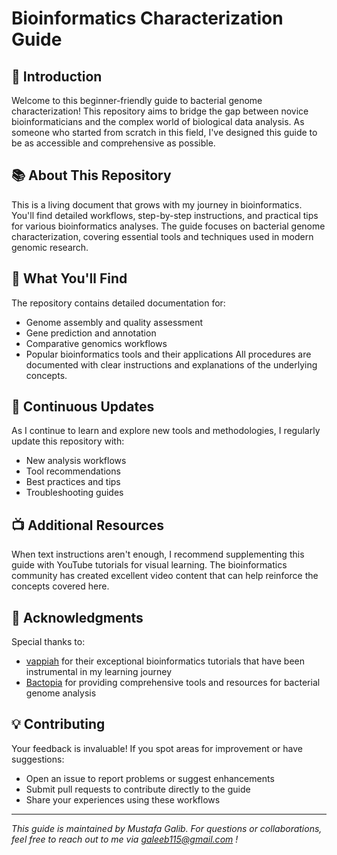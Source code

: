 # Bioinformatics Characterization Guide
## 🧬 Introduction
Welcome to this beginner-friendly guide to bacterial genome characterization! This repository aims to bridge the gap between novice bioinformaticians and the complex world of biological data analysis. As someone who started from scratch in this field, I've designed this guide to be as accessible and comprehensive as possible.
## 📚 About This Repository
This is a living document that grows with my journey in bioinformatics. You'll find detailed workflows, step-by-step instructions, and practical tips for various bioinformatics analyses. The guide focuses on bacterial genome characterization, covering essential tools and techniques used in modern genomic research.
## 🎯 What You'll Find
The repository contains detailed documentation for:
- Genome assembly and quality assessment
- Gene prediction and annotation
- Comparative genomics workflows
- Popular bioinformatics tools and their applications
All procedures are documented with clear instructions and explanations of the underlying concepts.
## 🔄 Continuous Updates
As I continue to learn and explore new tools and methodologies, I regularly update this repository with:
- New analysis workflows
- Tool recommendations
- Best practices and tips
- Troubleshooting guides
## 📺 Additional Resources
When text instructions aren't enough, I recommend supplementing this guide with YouTube tutorials for visual learning. The bioinformatics community has created excellent video content that can help reinforce the concepts covered here.
## 🌟 Acknowledgments
Special thanks to:
- [vappiah](https://github.com/vappiah) for their exceptional bioinformatics tutorials that have been instrumental in my learning journey
- [Bactopia](https://github.com/bactopia/bactopia) for providing comprehensive tools and resources for bacterial genome analysis
## 💡 Contributing
Your feedback is invaluable! If you spot areas for improvement or have suggestions:
- Open an issue to report problems or suggest enhancements
- Submit pull requests to contribute directly to the guide
- Share your experiences using these workflows
---
*This guide is maintained by Mustafa Galib. For questions or collaborations, feel free to reach out to me via galeeb115@gmail.com !*
